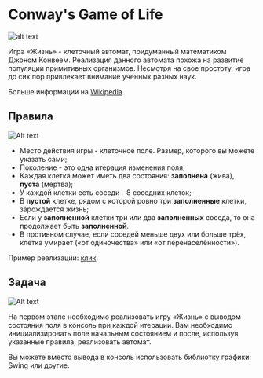 # Conway's Game of Life

![alt text](https://upload.wikimedia.org/wikipedia/commons/e/e5/Gospers_glider_gun.gif)

Игра «Жизнь» - клеточный автомат, придуманный математиком Джоном Конвеем. Реализация данного автомата похожа на развитие популяции примитивных организмов. Несмотря на свое простоту, игра до сих пор привлекает внимание ученных разных наук. 

Больше информации на [Wikipedia](https://ru.wikipedia.org/wiki/%D0%96%D0%B8%D0%B7%D0%BD%D1%8C_(%D0%B8%D0%B3%D1%80%D0%B0)).

## Правила

![Alt text](https://vk.com/doc2000013719_459986971?hash=2ac8864167dc30d40e&dl=fb9c459ba026b67547&wnd=1&module=im)

* Место действия игры - клеточное поле. Размер, которого вы можете указать сами;
* Поколение - это одна итерация изменения поля;
* Каждая клетка может иметь два состояния: **заполнена** (жива), **пуста** (мертва);
* У каждой клетки есть соседи - 8 соседних клеток;
* В **пустой** клетке, рядом с которой ровно три **заполненные** клетки, зарождается жизнь;
* Если у **заполненной** клетки три или два **заполненных** соседа, то она продолжает быть **заполненной**.
* В противном случае, если соседей меньше двух или больше трёх, клетка умирает («от одиночества» или «от перенаселённости»).

Пример реализации: [клик](http://pmav.eu/stuff/javascript-game-of-life-v3.1.1/).

## Задача

![Alt text](https://vk.com/doc2000013574_460279076?hash=641cd1180d0aec8ccf&dl=11974987110ff160b4&wnd=1&module=im)

На первом этапе необходимо реализовать игру «Жизнь» с выводом состояния поля в консоль при каждой итерации. Вам необходимо инициализировать поле начальным состоянием и после, используя указанные правила, реализовать автомат.

Вы можете вместо вывода в консоль использовать библиотку графики: Swing или другие.
